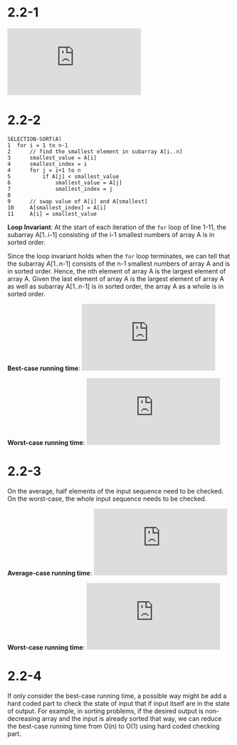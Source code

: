 # 2.2-1
![equation](https://latex.codecogs.com/svg.latex?%5Ctheta%28n%5E3%29)

# 2.2-2
```
SELECTION-SORT(A)
1  for i = 1 to n-1
2      // find the smallest element in subarray A[i..n]
3      smallest_value = A[i]
4      smallest_index = i
4      for j = i+1 to n
5          if A[j] < smallest_value
6              smallest_value = A[j]
7              smallest_index = j
8              
9      // swap value of A[i] and A[smallest]
10     A[smallest_index] = A[i]
11     A[i] = smallest_value
```

**Loop Invariant**: At the start of each iteration of the `for` loop of line 1-11, the subarray A[1..i-1] consisting of the i-1 smallest numbers of array A is in sorted order.

Since the loop invariant holds when the `for` loop terminates, we can tell that the subarray A[1..n-1] consists of the n-1 smallest numbers of array A and is in sorted order. Hence, the nth element of array A is the largest element of array A. Given the last element of array A is the largest element of array A as well as subarray A[1..n-1] is in sorted order, the array A as a whole is in sorted order.

**Best-case running time**: ![equation](https://latex.codecogs.com/svg.latex?%5Ctheta%28n%5E2%29)

**Worst-case running time**: ![equation](https://latex.codecogs.com/svg.latex?%5Ctheta%28n%5E2%29)

# 2.2-3
On the average, half elements of the input sequence need to be checked.  
On the worst-case, the whole input sequence needs to be checked.

**Average-case running time**: ![equation](https://latex.codecogs.com/svg.latex?%5Ctheta%28n%29)

**Worst-case running time**: ![equation](https://latex.codecogs.com/svg.latex?%5Ctheta%28n%29)

# 2.2-4
If only consider the best-case running time, a possible way might be add a hard coded part to check the state of input that if input itself are in the state of output. For example, in sorting problems, if the desired output is non-decreasing array and the input is already sorted that way, we can reduce the best-case running time from O(n) to O(1) using hard coded checking part.
